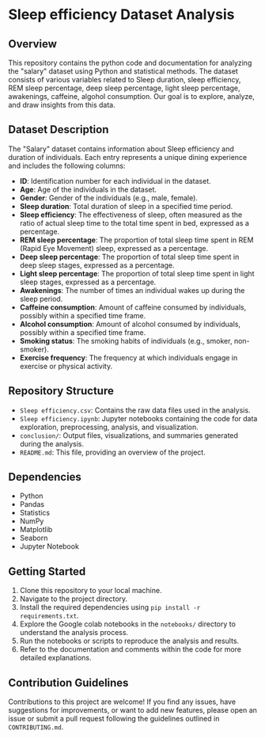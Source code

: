 # Sleep efficiency Dataset Analysis

## Overview
This repository contains the python code and documentation for analyzing the "salary" dataset using
 Python and statistical methods. The dataset consists of various variables related to Sleep duration, sleep efficiency, REM sleep
percentage, deep sleep percentage, light sleep percentage, awakenings, caffeine, algohol consumption.
Our goal is to explore, analyze, and draw insights from this data.

## Dataset Description
The "Salary" dataset contains information about Sleep efficiency and duration of individuals. Each entry represents a unique 
dining experience and includes the following columns:

- **ID**: Identification number for each individual in the dataset.
- **Age**: Age of the individuals in the dataset.
- **Gender**: Gender of the individuals (e.g., male, female).
- **Sleep duration**: Total duration of sleep in a specified time period.
- **Sleep efficiency**: The effectiveness of sleep, often measured as the ratio of actual sleep time to the total time spent in bed, expressed as a percentage.
- **REM sleep percentage**: The proportion of total sleep time spent in REM (Rapid Eye Movement) sleep, expressed as a percentage.
- **Deep sleep percentage**: The proportion of total sleep time spent in deep sleep stages, expressed as a percentage.
- **Light sleep percentage**: The proportion of total sleep time spent in light sleep stages, expressed as a percentage.
- **Awakenings**: The number of times an individual wakes up during the sleep period.
- **Caffeine consumption**: Amount of caffeine consumed by individuals, possibly within a specified time frame.
- **Alcohol consumption**: Amount of alcohol consumed by individuals, possibly within a specified time frame.
- **Smoking status**: The smoking habits of individuals (e.g., smoker, non-smoker).
- **Exercise frequency**: The frequency at which individuals engage in exercise or physical activity.

## Repository Structure
- `Sleep efficiency.csv`: Contains the raw data files used in the analysis.
- `Sleep efficiency.ipynb`: Jupyter notebooks containing the code for data exploration, preprocessing, analysis, and visualization.
- `conclusion/`: Output files, visualizations, and summaries generated during the analysis.
- `README.md`: This file, providing an overview of the project.

## Dependencies
- Python
- Pandas
- Statistics
- NumPy
- Matplotlib
- Seaborn
- Jupyter Notebook

## Getting Started
1. Clone this repository to your local machine.
2. Navigate to the project directory.
3. Install the required dependencies using `pip install -r requirements.txt`.
4. Explore the Google colab notebooks in the `notebooks/` directory to understand the analysis process.
5. Run the notebooks or scripts to reproduce the analysis and results.
6. Refer to the documentation and comments within the code for more detailed explanations.

## Contribution Guidelines
Contributions to this project are welcome! If you find any issues, have suggestions for improvements, 
or want to add new features, please open an issue or submit a pull request following the guidelines outlined in `CONTRIBUTING.md`.
